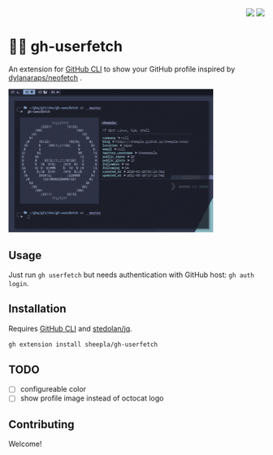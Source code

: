 <div align="right">
    <img src="https://img.shields.io/static/v1?label=Language&message=Shell&color=blue&style=flat-square"/>
    <img src="https://img.shields.io/static/v1?label=License&message=MIT&color=blue&style=flat-square"/>
</div>

# 👨‍💻 gh-userfetch

An extension for [GitHub CLI](https://github.com/cli/cli) to show your GitHub profile inspired by [dylanaraps/neofetch](https://github.com/dylanaraps/neofetch) .

<img src="./screenshot.png" width="80%" />

## Usage

Just run `gh userfetch` but needs authentication with GitHub host: `gh auth login`.

## Installation

Requires [GitHub CLI](https://github.com/cli/cli) and [stedolan/jq](https://github.com/stedolan/jq).

```bash
gh extension install sheepla/gh-userfetch
```

## TODO

- [ ] configureable color
- [ ] show profile image instead of octocat logo

## Contributing

Welcome!
